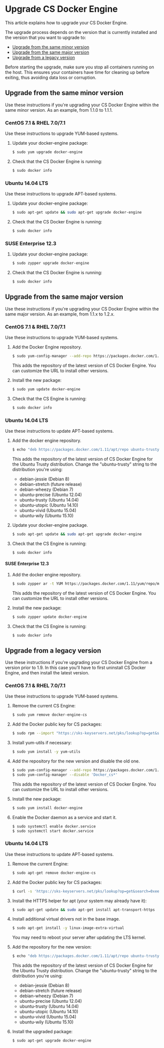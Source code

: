 <!--[metadata]>
+++
title = "Upgrade"
description = "Learn how to install the commercially supported version of Docker Engine."
keywords = ["docker, engine, dtr, upgrade"]
[menu.main]
parent="menu_csengine"
identifier="csengine_upgrade"
weight=10
+++
<![end-metadata]-->

# Upgrade CS Docker Engine

This article explains how to upgrade your CS Docker Engine.

The upgrade process depends on the version that is currently installed and the
version that you want to upgrade to:

* [Upgrade from the same minor version](#upgrade-from-the-same-minor-version)
* [Upgrade from the same major version](#upgrade-from-the-same-major-version)
* [Upgrade from a legacy version](#upgrade-from-a-legacy-version)

Before starting the upgrade, make sure you stop all containers running on the
host. This ensures your containers have time for cleaning up before exiting,
thus avoiding data loss or corruption.

## Upgrade from the same minor version

Use these instructions if you're upgrading your CS Docker Engine within the
same minor version. As an example, from 1.1.0 to 1.1.1.

### CentOS 7.1 & RHEL 7.0/7.1
Use these instructions to upgrade YUM-based systems.

1. Update your docker-engine package:

    ```bash
    $ sudo yum upgrade docker-engine
    ```

2. Check that the CS Docker Engine is running:

    ```bash
    $ sudo docker info
    ```

### Ubuntu 14.04 LTS
Use these instructions to upgrade APT-based systems.

1. Update your docker-engine package:

    ```bash
    $ sudo apt-get update && sudo apt-get upgrade docker-engine
    ```

2. Check that the CS Docker Engine is running:

    ```bash
    $ sudo docker info
    ```

### SUSE Enterprise 12.3

1. Update your docker-engine package:

    ```bash
    $ sudo zypper upgrade docker-engine
    ```

2. Check that the CS Docker Engine is running:

    ```bash
    $ sudo docker info
    ```


## Upgrade from the same major version

Use these instructions if you're upgrading your CS Docker Engine within the
same major version. As an example, from 1.1.x to 1.2.x.


### CentOS 7.1 & RHEL 7.0/7.1
Use these instructions to upgrade YUM-based systems.

1. Add the Docker Engine repository.

    ```bash
    $ sudo yum-config-manager --add-repo https://packages.docker.com/1.11/yum/repo/main/centos/7
    ```

    This adds the repository of the latest version of CS Docker Engine. You can
    customize the URL to install other versions.

2. Install the new package:

    ```bash
    $ sudo yum update docker-engine
    ```

3. Check that the CS Engine is running:

    ```bash
    $ sudo docker info
    ```

### Ubuntu 14.04 LTS
Use these instructions to update APT-based systems.


1. Add the docker engine repository.

    ```bash
    $ echo "deb https://packages.docker.com/1.11/apt/repo ubuntu-trusty main" | sudo tee /etc/apt/sources.list.d/docker.list
    ```

    This adds the repository of the latest version of CS Docker Engine for the
    Ubuntu Trusty distribution. Change the "ubuntu-trusty" string to the
    distribution you're using:

    * debian-jessie (Debian 8)
    * debian-stretch (future release)
    * debian-wheezy (Debian 7)
    * ubuntu-precise (Ubuntu 12.04)
    * ubuntu-trusty (Ubuntu 14.04)
    * ubuntu-utopic (Ubuntu 14.10)
    * ubuntu-vivid (Ubuntu 15.04)
    * ubuntu-wily (Ubuntu 15.10)

2. Update your docker-engine package.

    ```bash
    $ sudo apt-get update && sudo apt-get upgrade docker-engine
    ```

3. Check that the CS Engine is running:

    ```bash
    $ sudo docker info
    ```

#### SUSE Enterprise 12.3

1. Add the docker engine repository.

      ```bash
      $ sudo zypper ar -t YUM https://packages.docker.com/1.11/yum/repo/main/opensuse/12.3 docker-1.11
      ```

      This adds the repository of the latest version of CS Docker Engine. You
      can customize the URL to install other versions.

2. Install the new package:

    ```bash
    $ sudo zypper update docker-engine
    ```

3. Check that the CS Engine is running:

    ```bash
    $ sudo docker info
    ```


## Upgrade from a legacy version

Use these instructions if you're upgrading your CS Docker Engine from a version
prior to 1.9. In this case you'll have to first uninstall CS Docker Engine, and
then install the latest version.

### CentOS 7.1 & RHEL 7.0/7.1
Use these instructions to upgrade YUM-based systems.

1. Remove the current CS Engine:

    ```bash
    $ sudo yum remove docker-engine-cs
    ```

2. Add the Docker public key for CS packages:

    ```bash
    $ sudo rpm --import "https://sks-keyservers.net/pks/lookup?op=get&search=0xee6d536cf7dc86e2d7d56f59a178ac6c6238f52e"
    ```

3. Install yum-utils if necessary:

    ```bash
    $ sudo yum install -y yum-utils
    ```

4. Add the repository for the new version and disable the old one.

    ```bash
    $ sudo yum-config-manager --add-repo https://packages.docker.com/1.11/yum/repo/main/centos/7
    $ sudo yum-config-manager --disable 'Docker_cs*'
    ```

    This adds the repository of the latest version of CS Docker Engine. You
    can customize the URL to install other versions.

5. Install the new package:

    ```bash
    $ sudo yum install docker-engine
    ```

6. Enable the Docker daemon as a service and start it.

    ```bash
    $ sudo systemctl enable docker.service
    $ sudo systemctl start docker.service
    ```

### Ubuntu 14.04 LTS
Use these instructions to update APT-based systems.


1. Remove the current Engine:

    ```bash
    $ sudo apt-get remove docker-engine-cs
    ```

2. Add the Docker public key for CS packages:

    ```bash
    $ curl -s 'https://sks-keyservers.net/pks/lookup?op=get&search=0xee6d536cf7dc86e2d7d56f59a178ac6c6238f52e' | sudo apt-key add --import
    ```

3. Install the HTTPS helper for apt (your system may already have it):

    ```bash
    $ sudo apt-get update && sudo apt-get install apt-transport-https
    ```

4. Install additional virtual drivers not in the base image.

    ```bash
    $ sudo apt-get install -y linux-image-extra-virtual
    ```

    You may need to reboot your server after updating the LTS kernel.

5. Add the repository for the new version:

    ```bash
    $ echo "deb https://packages.docker.com/1.11/apt/repo ubuntu-trusty main" | sudo tee /etc/apt/sources.list.d/docker.list
    ```

    This adds the repository of the latest version of CS Docker Engine for the
    Ubuntu Trusty distribution. Change the "ubuntu-trusty" string to the
    distribution you're using:

    * debian-jessie (Debian 8)
    * debian-stretch (future release)
    * debian-wheezy (Debian 7)
    * ubuntu-precise (Ubuntu 12.04)
    * ubuntu-trusty (Ubuntu 14.04)
    * ubuntu-utopic (Ubuntu 14.10)
    * ubuntu-vivid (Ubuntu 15.04)
    * ubuntu-wily (Ubuntu 15.10)


6. Install the upgraded package:

    ```bash
    $ sudo apt-get upgrade docker-engine
    ```
